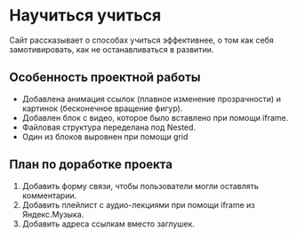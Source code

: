 # Научиться учиться

Сайт раccказывает о способах учиться эффективнее, о том как себя замотивировать, как не останавливаться в развитии.

## Особенность проектной работы

* Добавлена анимация ссылок (плавное изменение прозрачности) и картинок (бесконечное вращение фигур).
* Добавлен блок с видео, которое было вставлено при помощи iframe.
* Файловая структура переделана под Nested.
* Один из блоков выровнен при помощи grid

## План по доработке проекта

1. Добавить форму связи, чтобы пользователи могли оставлять комментарии.
2. Добавить плейлист с аудио-лекциями при помощи iframe из Яндекс.Музыка.
3. Добавить адреса ссылкам вместо заглушек.

